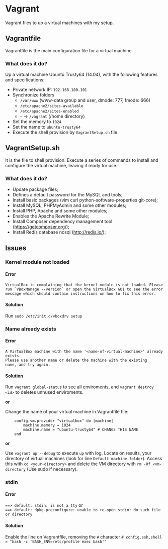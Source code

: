 # Vagrant

Vagrant files to up a virtual machines with my setup.

## Vagrantfile

Vagrantfile is the main configuration file for a virtual machine.

### What does it do?

Up a virtual machine Ubuntu Trusty64 (14.04), with the following features and specifications:

- Private network IP: `192.168.100.101`
- Synchronize folders
  - `/var/www` (www-data group and user, dmode: 777, fmode: 666)
  - `/etc/apache2/sites-available`
  - `/etc/apache2/sites-enabled`
  - `~` -> `/vagrant` (/home directory)
- Set the memory to `1024`
- Set the name to `ubuntu-trusty64`
- Execute the shell provision by `VagrantSetup.sh` file

## VagrantSetup.sh

It is the file to shell provision. Execute a series of commands to install and configure the virtual machine, leaving it ready for use.

### What does it do?

- Update package files;
- Defines a default password for the MySQL and tools;
- Install basic packages (vim curl python-software-properties git-core);
- Install MySQL, PHPMyAdmin and some other modules;
- Install PHP, Apache and some other modules;
- Enables the Apache Rewrite Module;
- Install Composer dependency management tool (https://getcomposer.org/);
- Install Redis database nosql (http://redis.io/);

## Issues

### Kernel module not loaded

#### Error
```
VirtualBox is complaining that the kernel module is not loaded. Please
run `VBoxManage --version` or open the VirtualBox GUI to see the error
message which should contain instructions on how to fix this error.
```

#### Solution
Run `sudo /etc/init.d/vboxdrv setup`

### Name already exists

#### Error
```
A VirtualBox machine with the name '<name-of-virtual-machine>' already exists.
Please use another name or delete the machine with the existing
name, and try again.
```

#### Solution
Run `vagrant global-status` to see all enviroments, and `vagrant destroy <id>` to deletes unnused enviroments.

**or**

Change the name of your virtual machine in Vagrantfile file:
```
	config.vm.provider "virtualbox" do |machine|
		machine.memory = 1024
		machine.name = "ubuntu-trusty64" # CHANGE THIS NAME
	end
```

**or**

Use `vagrant up --debug` to execute `up` with log.
Locate on results, your directory of virtual machines (look for line `Default machine folder`).
Access this with `cd <your-directory>` and delete the VM directory with `rm -Rf <vm-directory` (Use sudo if necessary).

### stdin

#### Error
`==> default: stdin: is not a tty` or   
`==> default: dpkg-preconfigure: unable to re-open stdin: No such file or directory`

#### Solution
Enable the line on Vagrantfile, removing the `#` character
`# config.ssh.shell = "bash -c 'BASH_ENV=/etc/profile exec bash'"`
